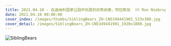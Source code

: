 ```yaml
---
title: 2021.04.10 - 在迪纳利国家公园中玩耍的灰熊幼崽，阿拉斯加  (© Ron Niebrugge/Alamy)
date: 2021.04.10 00:00:00
cover_index: /images/thumbs/SiblingBears_ZH-CN5349441901_533x300.jpg
cover_detail: /images/SiblingBears_ZH-CN5349441901_1920x1080.jpg
---
```


![SiblingBears](/images/SiblingBears_ZH-CN5349441901_1920x1080.jpg)

